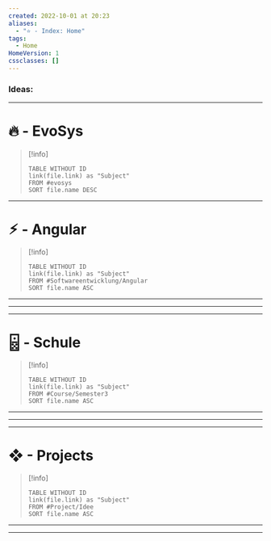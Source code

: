 ```yaml
---
created: 2022-10-01 at 20:23
aliases:
  - "⭐ - Index: Home"
tags:
  - Home
HomeVersion: 1
cssclasses: []
---
```


### Ideas:













---
# 🔥 - EvoSys
> [!info] 
>```dataview
>TABLE WITHOUT ID
>link(file.link) as "Subject"
>FROM #evosys  
>SORT file.name DESC
>```

---

# ⚡︎ - Angular
> [!info] 
>```dataview
>TABLE WITHOUT ID
>link(file.link) as "Subject"
>FROM #Softwareentwicklung/Angular 
>SORT file.name ASC
>```
---
---

---
# 🁯 - Schule
> [!info] 
>```dataview
>TABLE WITHOUT ID
>link(file.link) as "Subject"
>FROM #Course/Semester3  
>SORT file.name ASC
>```
---
---

---
# ❖ - Projects

> [!info] 
>```dataview
>TABLE WITHOUT ID
>link(file.link) as "Subject"
>FROM #Project/Idee    
>SORT file.name ASC
>```
---
---
